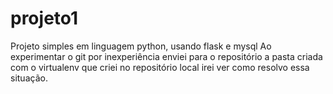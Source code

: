 # projeto1
Projeto simples em linguagem python, usando flask e mysql
Ao experimentar o git por inexperiência enviei para o repositório 
a pasta criada com o virtualenv que criei no repositório local irei ver como resolvo essa situação.
